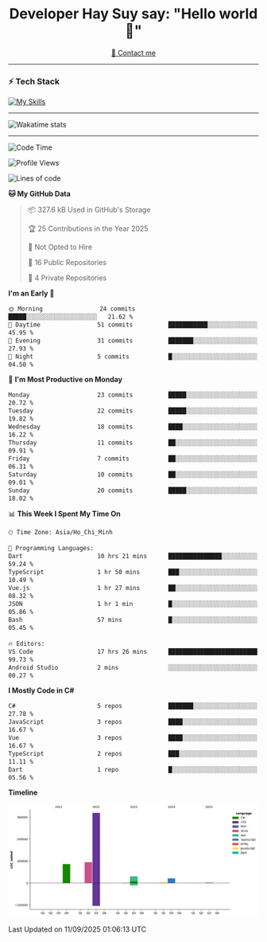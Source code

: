 <h1 align="center">Developer Hay Suy say: "Hello world 👋"</h1>

<p align="center">
  <a href="quoclam4a@gmail.com">📧 Contact me</a>
</p>

---

### ⚡ Tech Stack

[![My Skills](https://skillicons.dev/icons?i=aws,angular,azure,react,vue,flutter,apple,bitbucket,bootstrap,bun,cs,cloudflare,css,dart,discord,docker,figma,git,github,gitlab,html,js,linkedin,linux,mongodb,nginx,nodejs,npm,nuxtjs,postgres,postman,ts,vite,vscode,windows,visualstudio&perline=15)](https://skillicons.dev)

---

![Wakatime stats](https://github-readme-stats.vercel.app/api/wakatime?username=DeveloperHaySuy&layout=compact&theme=dark)

---

<!--START_SECTION:waka-->
![Code Time](http://img.shields.io/badge/Code%20Time-600%20hrs%2050%20mins-blue)

![Profile Views](http://img.shields.io/badge/Profile%20Views-2-blue)

![Lines of code](https://img.shields.io/badge/From%20Hello%20World%20I%27ve%20Written-555.5%20thousand%20lines%20of%20code-blue)

**🐱 My GitHub Data** 

> 📦 327.6 kB Used in GitHub's Storage 
 > 
> 🏆 25 Contributions in the Year 2025
 > 
> 🚫 Not Opted to Hire
 > 
> 📜 16 Public Repositories 
 > 
> 🔑 4 Private Repositories 
 > 
**I'm an Early 🐤** 

```text
🌞 Morning                24 commits          █████░░░░░░░░░░░░░░░░░░░░   21.62 % 
🌆 Daytime                51 commits          ███████████░░░░░░░░░░░░░░   45.95 % 
🌃 Evening                31 commits          ███████░░░░░░░░░░░░░░░░░░   27.93 % 
🌙 Night                  5 commits           █░░░░░░░░░░░░░░░░░░░░░░░░   04.50 % 
```
📅 **I'm Most Productive on Monday** 

```text
Monday                   23 commits          █████░░░░░░░░░░░░░░░░░░░░   20.72 % 
Tuesday                  22 commits          █████░░░░░░░░░░░░░░░░░░░░   19.82 % 
Wednesday                18 commits          ████░░░░░░░░░░░░░░░░░░░░░   16.22 % 
Thursday                 11 commits          ██░░░░░░░░░░░░░░░░░░░░░░░   09.91 % 
Friday                   7 commits           ██░░░░░░░░░░░░░░░░░░░░░░░   06.31 % 
Saturday                 10 commits          ██░░░░░░░░░░░░░░░░░░░░░░░   09.01 % 
Sunday                   20 commits          █████░░░░░░░░░░░░░░░░░░░░   18.02 % 
```


📊 **This Week I Spent My Time On** 

```text
🕑︎ Time Zone: Asia/Ho_Chi_Minh

💬 Programming Languages: 
Dart                     10 hrs 21 mins      ███████████████░░░░░░░░░░   59.24 % 
TypeScript               1 hr 50 mins        ███░░░░░░░░░░░░░░░░░░░░░░   10.49 % 
Vue.js                   1 hr 27 mins        ██░░░░░░░░░░░░░░░░░░░░░░░   08.32 % 
JSON                     1 hr 1 min          █░░░░░░░░░░░░░░░░░░░░░░░░   05.86 % 
Bash                     57 mins             █░░░░░░░░░░░░░░░░░░░░░░░░   05.45 % 

🔥 Editors: 
VS Code                  17 hrs 26 mins      █████████████████████████   99.73 % 
Android Studio           2 mins              ░░░░░░░░░░░░░░░░░░░░░░░░░   00.27 % 
```

**I Mostly Code in C#** 

```text
C#                       5 repos             ███████░░░░░░░░░░░░░░░░░░   27.78 % 
JavaScript               3 repos             ████░░░░░░░░░░░░░░░░░░░░░   16.67 % 
Vue                      3 repos             ████░░░░░░░░░░░░░░░░░░░░░   16.67 % 
TypeScript               2 repos             ███░░░░░░░░░░░░░░░░░░░░░░   11.11 % 
Dart                     1 repo              █░░░░░░░░░░░░░░░░░░░░░░░░   05.56 % 
```



**Timeline**

![Lines of Code chart](https://raw.githubusercontent.com/QuocLam98/QuocLam98/main/assets/bar_graph.png)


 Last Updated on 11/09/2025 01:06:13 UTC
<!--END_SECTION:waka-->
